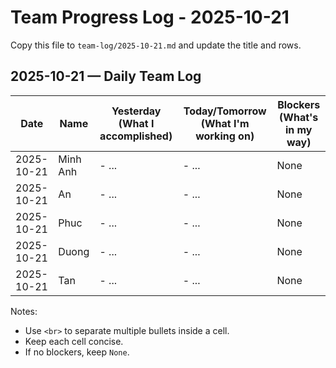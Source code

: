 # Team Progress Log - 2025-10-21

Copy this file to `team-log/2025-10-21.md` and update the title and rows.

## 2025-10-21 — Daily Team Log

| Date | Name | Yesterday (What I accomplished) | Today/Tomorrow (What I'm working on) | Blockers (What's in my way) |
|---|---|---|---|---|
| 2025-10-21 | Minh Anh | - ... | - ... | None |
| 2025-10-21 | An | - ... | - ... | None |
| 2025-10-21 | Phuc | - ... | - ... | None |
| 2025-10-21 | Duong | - ... | - ... | None |
| 2025-10-21 | Tan | - ... | - ... | None |

Notes:
- Use `<br>` to separate multiple bullets inside a cell.
- Keep each cell concise.
- If no blockers, keep `None`.